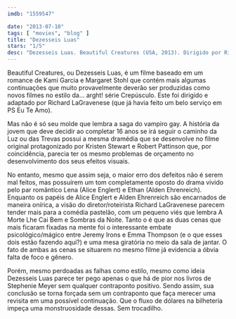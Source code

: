 ```yaml
---
imdb: "1559547"

date: "2013-07-10"
tags: [ "movies", "blog" ]
title: "Dezesseis Luas"
stars: "1/5"
desc: "Dezesseis Luas. Beautiful Creatures (USA, 2013). Dirigido por Richard LaGravenese. Escrito por Richard LaGravenese, Kami Garcia, Margaret Stohl. Com Alden Ehrenreich, Alice Englert, Jeremy Irons, Viola Davis, Emmy Rossum, Thomas Mann, Emma Thompson, Eileen Atkins, Margo Martindale."
---
```

Beautiful Creatures, ou Dezesseis Luas, é um filme baseado em um romance de Kami Garcia e Margaret Stohl que contém mais algumas continuações que muito provavelmente deverão ser produzidas como novos filmes no estilo da... arght! série Crepúsculo. Este foi dirigido e adaptado por Richard LaGravenese (que já havia feito um belo serviço em PS Eu Te Amo).

Mas não é só seu molde que lembra a saga do vampiro gay. A história da jovem que deve decidir ao completar 16 anos se irá seguir o caminho da Luz ou das Trevas possui a mesma dramédia que se desenvolve no filme original protagonizado por Kristen Stewart e Robert Pattinson que, por coincidência, parecia ter os mesmo problemas de orçamento no desenvolvimento dos seus efeitos visuais.

No entanto, mesmo que assim seja, o maior erro dos defeitos não é serem mal feitos, mas possuírem um tom completamente oposto do drama vivido pelo par romântico Lena (Alice Englert) e Ethan (Alden Ehrenreich). Enquanto os papéis de Alice Englert e Alden Ehrenreich são encarnados de maneira onírica, a visão do diretor/roteirista Richard LaGravenese parecem tender mais para a comédia pastelão, com um pequeno viés que lembra A Morte Lhe Cai Bem e Sombras da Noite. Tanto o é que as duas cenas que mais ficaram fixadas na mente foi o interessante embate psicológico/mágico entre Jeremy Irons e Emma Thompson (e o que esses dois estão fazendo aqui?) e uma mesa giratória no meio da sala de jantar. O fato de ambas as cenas se situarem no mesmo filme já evidencia a óbvia falta de foco e gênero.

Porém, mesmo perdoadas as falhas como estilo, mesmo como ideia Dezesseis Luas parece ter pego apenas o que há de pior nos livros de Stephenie Meyer sem qualquer contraponto positivo. Sendo assim, sua conclusão se torna forçada sem um contraponto que faça merecer uma revisita em uma possível continuação. Que o fluxo de dólares na bilheteria impeça uma monstruosidade dessas. Sem trocadilho.

